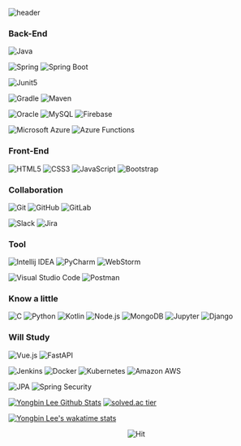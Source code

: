 ![header](https://capsule-render.vercel.app/api?type=soft&color=auto&height=130&section=header&text=Yongbin%20Lee&fontSize=60&animation=twinkling)

  
### Back-End
![Java](https://img.shields.io/badge/Java-007396.svg?&flat&logo=Java&logoColor=white)

![Spring](https://img.shields.io/badge/Spring-6DB33F.svg?&flat&logo=Spring&logoColor=white)
![Spring Boot](https://img.shields.io/badge/Spring%20Boot-6DB33F.svg?&flat&logo=Spring%20Boot&logoColor=white)

![Junit5](https://img.shields.io/badge/JUnit5-25A162.svg?&flat&logo=JUnit5&logoColor=white)

![Gradle](https://img.shields.io/badge/Gradle-02303A.svg?&flat&logo=Gradle&logoColor=white)
![Maven](https://img.shields.io/badge/Maven-C71A36.svg?&flat&logo=Maven&logoColor=white)

![Oracle](https://img.shields.io/badge/Oracle-F80000.svg?&flat&logo=Oracle&logoColor=white)
![MySQL](https://img.shields.io/badge/MySQL-4479A1.svg?&flat&logo=MySQL&logoColor=white)
![Firebase](https://img.shields.io/badge/Firebase-FFCA28.svg?&flat&logo=Firebase&logoColor=white)

![Microsoft Azure](https://img.shields.io/badge/Microsoft%20Azure-0078D4.svg?&flat&logo=Microsoft%20Azure&logoColor=white)
![Azure Functions](https://img.shields.io/badge/Azure%20Functions-0062AD.svg?&flat&logo=Azure%20Functions&logoColor=white)

### Front-End
![HTML5](https://img.shields.io/badge/HTML5-E34F26.svg?&flat&logo=HTML5&logoColor=white)
![CSS3](https://img.shields.io/badge/CSS3-1572B6.svg?&flat&logo=CSS3&logoColor=white)
![JavaScript](https://img.shields.io/badge/JavaScript-F7DF1E.svg?&flat&logo=JavaScript&logoColor=white)
![Bootstrap](https://img.shields.io/badge/Bootstrap-7952B3.svg?&flat&logo=Bootstrap&logoColor=white)

### Collaboration
![Git](https://img.shields.io/badge/Git-F05032.svg?&flat&logo=Git&logoColor=white)
![GitHub](https://img.shields.io/badge/GitHub-181717.svg?&flat&logo=GitHub&logoColor=white)
![GitLab](https://img.shields.io/badge/GitLab-FCA121.svg?&flat&logo=GitLab&logoColor=white)

![Slack](https://img.shields.io/badge/Slack-4A154B.svg?&flat&logo=Slack&logoColor=white)
![Jira](https://img.shields.io/badge/Jira-0052CC.svg?&flat&logo=Jira&logoColor=white)

### Tool
![Intellij IDEA](https://img.shields.io/badge/Intellij%20IDEA-000000.svg?&flat&logo=Intellij%20IDEA&logoColor=white)
![PyCharm](https://img.shields.io/badge/PyCharm-000000.svg?&flat&logo=PyCharm&logoColor=white)
![WebStorm](https://img.shields.io/badge/WebStorm-000000.svg?&flat&logo=WebStorm&logoColor=white)

![Visual Studio Code](https://img.shields.io/badge/Visual%20Studio%20Code-007ACC.svg?&flat&logo=Visual%20Studio%20Code&logoColor=white)
![Postman](https://img.shields.io/badge/Postman-FF6C37.svg?&flat&logo=Postman&logoColor=white)

### Know a little
![C](https://img.shields.io/badge/C-A8B9CC.svg?&flat&logo=C&logoColor=white)
![Python](https://img.shields.io/badge/Python-3776AB.svg?&flat&logo=Python&logoColor=white)
![Kotlin](https://img.shields.io/badge/Kotlin-0095D5.svg?&flat&logo=Kotlin&logoColor=white)
![Node.js](https://img.shields.io/badge/Node.js-339933.svg?&flat&logo=Node.js&logoColor=white)
![MongoDB](https://img.shields.io/badge/MongoDB-47A248.svg?&flat&logo=MongoDB&logoColor=white)
![Jupyter](https://img.shields.io/badge/Jupyter-F37626.svg?&flat&logo=Jupyter&logoColor=white)
![Django](https://img.shields.io/badge/Django-092E20.svg?&flat&logo=Django&logoColor=white)

### Will Study
![Vue.js](https://img.shields.io/badge/Vue.js-4FC08D.svg?&flat&logo=Vue.js&logoColor=white)
![FastAPI](https://img.shields.io/badge/FastAPI-009688.svg?&flat&logo=FastAPI&logoColor=white)

![Jenkins](https://img.shields.io/badge/Jenkins-D24939.svg?&flat&logo=Jenkins&logoColor=white)
![Docker](https://img.shields.io/badge/Docker-2496ED.svg?&flat&logo=Docker&logoColor=white)
![Kubernetes](https://img.shields.io/badge/Kubernetes-326CE5.svg?&flat&logo=Kubernetes&logoColor=white)
![Amazon AWS](https://img.shields.io/badge/Amazon%20AWS-535D6C.svg?&flat&logo=Amazon%20AWS&logoColor=white)

![JPA](https://img.shields.io/badge/JPA-6DB33F.svg?&flat&logo=JPA&logoColor=white)
![Spring Security](https://img.shields.io/badge/Spring%20Security-6DB33F.svg?&flat&logo=Spring%20Security&logoColor=white)

[![Yongbin Lee Github Stats](https://github-readme-stats.vercel.app/api?username=yongbin3525&hide_border=false&hide=contribs&count_private=true&show_icons=true&count_private=true&include_all_commits=true&custom_title=Github%20Stats)](https://github.com/anuraghazra/github-readme-stats)
[![solved.ac tier](http://mazassumnida.wtf/api/v2/generate_badge?boj=bin3525)](https://solved.ac/bin3525)

[![Yongbin Lee's wakatime stats](https://github-readme-stats.vercel.app/api/wakatime?username=yblee)](https://wakatime.com/@yblee) 

<div align=center>

![Hit](https://hits.seeyoufarm.com/api/count/incr/badge.svg?url=https%3A%2F%2Fgithub.com%2Fyongbin3525&count_bg=%23ED6DA3&title_bg=%2386757E&icon=github.svg&icon_color=%23E1DEDE&title=hits&edge_flat=false)
  
  
</div>



